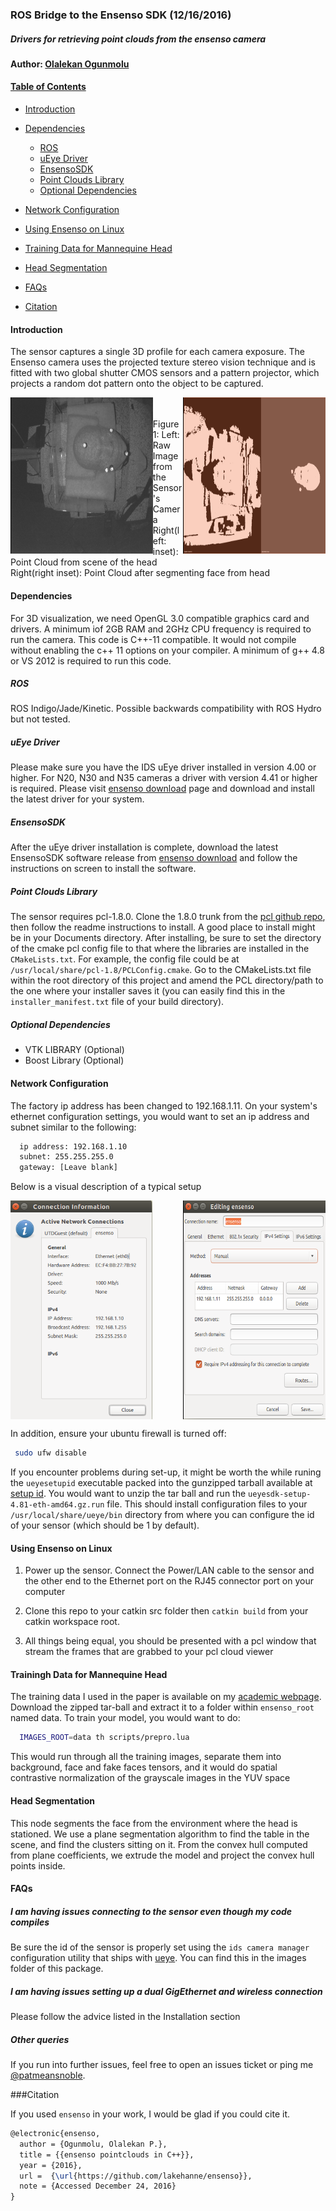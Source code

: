 
### ROS Bridge to the Ensenso SDK (12/16/2016)

##### Drivers for retrieving point clouds from the ensenso camera

#### Author: [Olalekan Ogunmolu](http://twitter.com/patmeansnoble)

#### [Table of Contents](#table-of-contents)
- [Introduction](#introduction)
- [Dependencies](#dependencies)
  - [ROS](#ros)
  - [uEye Driver](#ueye-driver)
  - [EnsensoSDK](#ensensosdk)
  - [Point Clouds Library](#point-clouds-library)
  - [Optional Dependencies](#optional-dependencies)

- [Network Configuration](#network-configuration)
- [Using Ensenso on Linux](#using-ensenso-on-linux)
- [Training Data for Mannequine Head](#training-data-for-manikin)
- [Head Segmentation](#head-seg)
- [FAQs](#faqs)
- [Citation](#citation)

#### Introduction
The sensor captures a single 3D profile for each camera exposure. The Ensenso camera uses the projected texture stereo vision technique and is fitted with two global shutter CMOS sensors and a pattern projector, which projects a random dot pattern onto the object to be captured.

<div class="fig figcenter fighighlight">
  <img src="/images/0001_gray.png" height="250" width="45%" align="left" style="border-left: 1px solid black;">
  <img src="/images/fancy2.png" height="250" width="45%" align="right" style="border-left: 1px solid black;">
  </br>
  <div class="figcaption" align="middle">
  </div>
</div>
<br>
  Figure 1: Left: Raw Image from the Sensor's Camera<br>
  Right(left: inset): Point Cloud from scene of the head &nbsp; <br>
    Right(right inset): Point Cloud after segmenting face from head

#### Dependencies

For 3D visualization, we need OpenGL 3.0 compatible graphics card and drivers. A minimum iof 2GB RAM and 2GHz CPU frequency is required to run the camera. This code is C++-11 compatible. It would not compile without enabling the c++ 11 options on your compiler. A minimum of g++ 4.8 or VS 2012 is required to run this code.

##### ROS

 ROS Indigo/Jade/Kinetic. Possible backwards compatibility with ROS Hydro but not tested.

##### uEye Driver

  Please make sure you have the IDS uEye driver installed in version 4.00 or higher. For N20, N30 and N35 cameras a driver with version 4.41 or higher is required. Please visit [ensenso download](www.ensenso.com/download) page and download and install the latest driver for your system.

##### EnsensoSDK

  After the uEye driver installation is complete, download the latest EnsensoSDK software release from [ensenso download](www.ensenso.com/download) and follow the instructions on screen to install the software.

#####   Point Clouds Library

  The sensor requires pcl-1.8.0.  Clone the 1.8.0 trunk from the [pcl github repo](https://github.com/PointCloudLibrary/pcl/tree/pcl-1.8.0), then follow the readme instructions to install. A good place to install might be in your Documents directory. After installing, be sure to set the directory of the cmake pcl config file to that where the libraries are installed in the `CMakeLists.txt`. For example, the config file could be at `/usr/local/share/pcl-1.8/PCLConfig.cmake`. Go to the CMakeLists.txt file within the root directory of this project and amend the PCL directory/path to the one where your installer saves it (you can easily find this in the `installer_manifest.txt` file of your build directory).

##### Optional Dependencies

  *	 VTK LIBRARY (Optional)
  *	 Boost Library (Optional)

#### Network Configuration

The factory ip address has been changed to 192.168.1.11. On your system's ethernet configuration settings, you would want to set an ip address and subnet similar to the following:

```bash
  ip address: 192.168.1.10
  subnet: 255.255.255.0
  gateway: [Leave blank]
```

Below is a visual description of a typical setup

<div class="fig figcenter fighighlight">
	<img src="/images/sys_network.png" height="350" width="45%" align="middle" >
	<img src="/images/ensenso_conf.png" height="350"  width="45%" align="right" style="border-left: 1px solid black;">
	</br>
	<div class="figcaption" align="middle"></div>
</div>

In addition, ensure your ubuntu firewall is turned off:

```bash
 sudo ufw disable
```

If you encounter problems during set-up, it might be worth the while runing the `ueyesetupid` executable packed into the gunzipped tarball available at [setup id](http://ecs.utdallas.edu/~opo140030/sensors/uEye-Linux-4.81-64-bit.tgz). You would want to unzip the tar ball and run the `ueyesdk-setup-4.81-eth-amd64.gz.run` file. This should install configuration files to your `/usr/local/share/ueye/bin` directory from where you can configure the id of your sensor (which should be 1 by default).

#### Using Ensenso on Linux

1.	Power up the sensor. Connect the Power/LAN cable to the sensor and the other end to the Ethernet port on the RJ45 connector port on your computer

2. Clone this repo to your catkin src folder then `catkin build` from your catkin workspace root.

3. All things being equal, you should be presented with a pcl window that stream the frames that are grabbed to your pcl cloud viewer

#### Trainingh Data for Mannequine Head

The training data I used in the paper is available on my [academic webpage](http://ecs.utdallas.edu/~opo140030/sensors/data.tar.gz). Download the zipped tar-ball and extract it to a folder within `ensenso_root` named data. To train your model, you would want to do:

```bash
  IMAGES_ROOT=data th scripts/prepro.lua
```

This would run through all the training images, separate them into background, face and fake faces tensors, and it would do spatial contrastive normalization of the grayscale images in the YUV space

#### Head Segmentation

This node segments the face from the environment where the head is stationed. We use a plane segmentation algorithm to find the table in the scene, and find the clusters sitting on it.  From the convex hull computed from plane coefficients, we extrude the model and project the convex hull points inside.

#### FAQs
##### I am having issues connecting to the sensor even though my code compiles

Be sure the id of the sensor is properly set using the `ids camera manager` configuration utility that ships with [ueye](http://ecs.utdallas.edu/~opo140030/sensors/uEye-Linux-4.81-64-bit.tgz). You can find this in the images folder of this package.

##### I am having issues setting up a dual GigEthernet and wireless connection

Please follow the advice listed in the Installation section

##### Other queries
If you run into further issues, feel free to open an issues ticket or ping me [@patmeansnoble](https://twitter.com/patmeansnoble).

###Citation

If you used `ensenso` in your work, I would be glad if you could cite it.

```tex
@electronic{ensenso,
  author = {Ogunmolu, Olalekan P.},
  title = {{ensenso pointclouds in C++}},
  year = {2016},
  url =  {\url{https://github.com/lakehanne/ensenso}},
  note = {Accessed December 24, 2016}
}
```
